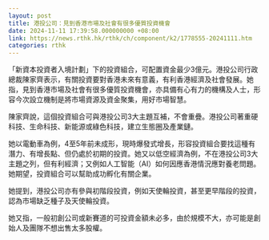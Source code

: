 ```yaml
---
layout: post
title: 港投公司：見到香港市場及社會有很多優質投資機會
date: 2024-11-11 17:39:58.000000000 +08:00
link: https://news.rthk.hk/rthk/ch/component/k2/1778555-20241111.htm
categories: rthk
---
```


「新資本投資者入境計劃」下的投資組合，可配置資金最少3億元。港投公司行政總裁陳家齊表示，有關投資要對香港未來有意義，有利香港經濟及社會發展。她指，見到香港市場及社會有很多優質投資機會，亦具備有心有力的機構及人士，形容今次設立機制是將市場資源及資金聚集，用好市場智慧。

陳家齊說，這個投資組合可與港投公司3大主題互補，不會重疊。港投公司著重硬科技、生命科技、新能源或綠色科技，建立生態圈及產業鏈。

她以電動車為例，4至5年前未成形，現時爆發式增長，形容投資組合要找這種有潛力、有增長點、但仍處於初期的投資。她又以低空經濟為例，不在港投公司3大主題之列，但有利經濟；又例如人工智能（AI）如何因應香港情況應對養老問題。她期望，投資組合可以幫助成功孵化有關企業。

她提到，港投公司亦有參與初階段投資，例如天使輪投資，甚至更早階段的投資，認為市場缺乏種子及天使輪投資。

她又指，一般初創公司或新賽道的可投資金額未必多，由於規模不大，亦可能是創始人及團隊不想出售太多股權。
